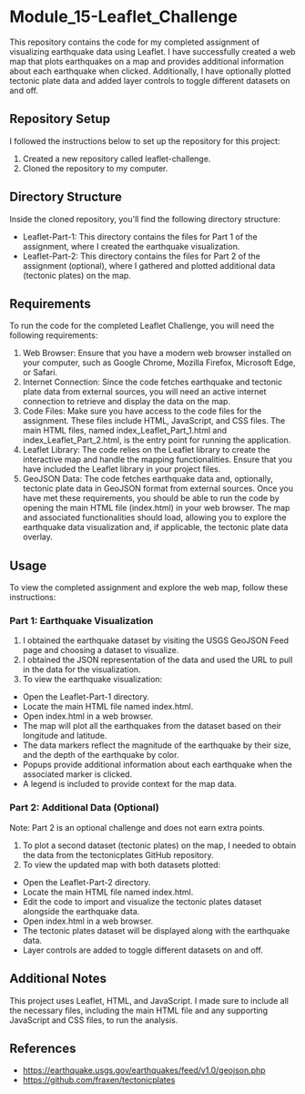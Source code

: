 # Module_15-Leaflet_Challenge
This repository contains the code for my completed assignment of visualizing earthquake data using Leaflet. I have successfully created a web map that plots earthquakes on a map and provides additional information about each earthquake when clicked. Additionally, I have optionally plotted tectonic plate data and added layer controls to toggle different datasets on and off.

## Repository Setup
I followed the instructions below to set up the repository for this project:
1) Created a new repository called leaflet-challenge.
2) Cloned the repository to my computer.

## Directory Structure
Inside the cloned repository, you'll find the following directory structure:
* Leaflet-Part-1: This directory contains the files for Part 1 of the assignment, where I created the earthquake visualization.
* Leaflet-Part-2: This directory contains the files for Part 2 of the assignment (optional), where I gathered and plotted additional data (tectonic plates) on the map.

## Requirements
To run the code for the completed Leaflet Challenge, you will need the following requirements:
1) Web Browser: Ensure that you have a modern web browser installed on your computer, such as Google Chrome, Mozilla Firefox, Microsoft Edge, or Safari.
2) Internet Connection: Since the code fetches earthquake and tectonic plate data from external sources, you will need an active internet connection to retrieve and display the data on the map.
3) Code Files: Make sure you have access to the code files for the assignment. These files include HTML, JavaScript, and CSS files. The main HTML files, named index_Leaflet_Part_1.html and index_Leaflet_Part_2.html, is the entry point for running the application.
4) Leaflet Library: The code relies on the Leaflet library to create the interactive map and handle the mapping functionalities. Ensure that you have included the Leaflet library in your project files.
5) GeoJSON Data: The code fetches earthquake data and, optionally, tectonic plate data in GeoJSON format from external sources. 
Once you have met these requirements, you should be able to run the code by opening the main HTML file (index.html) in your web browser. The map and associated functionalities should load, allowing you to explore the earthquake data visualization and, if applicable, the tectonic plate data overlay.

## Usage
To view the completed assignment and explore the web map, follow these instructions:

### Part 1: Earthquake Visualization
1) I obtained the earthquake dataset by visiting the USGS GeoJSON Feed page and choosing a dataset to visualize.
2) I obtained the JSON representation of the data and used the URL to pull in the data for the visualization.
3) To view the earthquake visualization:
* Open the Leaflet-Part-1 directory.
* Locate the main HTML file named index.html.
* Open index.html in a web browser.
* The map will plot all the earthquakes from the dataset based on their longitude and latitude.
* The data markers reflect the magnitude of the earthquake by their size, and the depth of the earthquake by color.
* Popups provide additional information about each earthquake when the associated marker is clicked.
* A legend is included to provide context for the map data.

### Part 2: Additional Data (Optional)
Note: Part 2 is an optional challenge and does not earn extra points.
1) To plot a second dataset (tectonic plates) on the map, I needed to obtain the data from the tectonicplates GitHub repository.
2) To view the updated map with both datasets plotted:
* Open the Leaflet-Part-2 directory.
* Locate the main HTML file named index.html.
* Edit the code to import and visualize the tectonic plates dataset alongside the earthquake data.
* Open index.html in a web browser.
* The tectonic plates dataset will be displayed along with the earthquake data.
* Layer controls are added to toggle different datasets on and off.

## Additional Notes
This project uses Leaflet, HTML, and JavaScript.
I made sure to include all the necessary files, including the main HTML file and any supporting JavaScript and CSS files, to run the analysis.

## References
* https://earthquake.usgs.gov/earthquakes/feed/v1.0/geojson.php
* https://github.com/fraxen/tectonicplates
